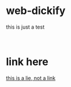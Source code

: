 # web-dickify
this is just a test

</br>

# link here
   [this is a lie, not a link](https://space-hound.github.io/web-dickify/)
